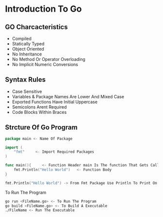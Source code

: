 # Introduction To Go

## GO Charcacteristics

- Compiled
- Statically Typed
- Object Oriented
- No Inheritance
- No Method Or Operator Overloading
- No Implicit Numeric Conversions

## Syntax Rules

- Case Sensitive
- Variables & Package Names Are Lower And Mixed Case
- Exported Functions Have Initial Uppercase 
- Semicolons Arent Required
- Code Blocks Within Braces

## Strcture Of Go Program

```go
package main <- Name Of Package

import (    
	"fmt"     <- Import Required Packages
)

func main(){     <- Function Header main Is The function That Gets Called
	fmt.Println("Hello World")   <- Function Body 
}
```

```go
fmt.Println("Hello World") -> From Fmt Package Use Println To Print On Console
```

To Run The Program
```bash
go run <FileName.go> <- To Run The Program
go build <FileName.go> <- To Build A Executable
./FileName <- Run The Executable
```